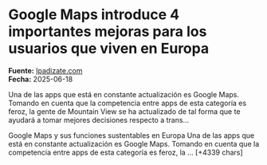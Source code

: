 # Google Maps introduce 4 importantes mejoras para los usuarios que viven en Europa

**Fuente:** [Ipadizate.com](https://ipadizate.com/google/google-maps-introduce-4-importantes-mejoras-para-los-usuarios-que-viven-en-europa)  
**Fecha:** 2025-06-18

Una de las apps que está en constante actualización es Google Maps. Tomando en cuenta que la competencia entre apps de esta categoría es feroz, la gente de Mountain View se ha actualizado de tal forma que te ayudará a tomar mejores decisiones respecto a trans…

Google Maps y sus funciones sustentables en Europa
Una de las apps que está en constante actualización es Google Maps. Tomando en cuenta que la competencia entre apps de esta categoría es feroz, la … [+4339 chars]
